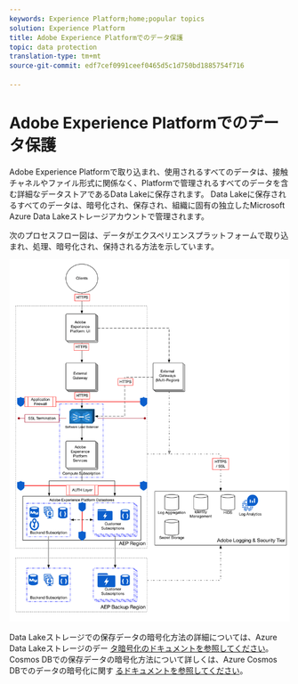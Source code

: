 ```yaml
---
keywords: Experience Platform;home;popular topics
solution: Experience Platform
title: Adobe Experience Platformでのデータ保護
topic: data protection
translation-type: tm+mt
source-git-commit: edf7cef0991ceef0465d5c1d750bd1885754f716

---
```



# Adobe Experience Platformでのデータ保護

Adobe Experience Platformで取り込まれ、使用されるすべてのデータは、接触チャネルやファイル形式に関係なく、Platformで管理されるすべてのデータを含む詳細なデータストアであるData Lakeに保存されます。 Data Lakeに保存されるすべてのデータは、暗号化され、保存され、組織に固有の独立したMicrosoft Azure Data Lakeストレージアカウントで管理されます。

次のプロセスフロー図は、データがエクスペリエンスプラットフォームで取り込まれ、処理、暗号化され、保持される方法を示しています。

![](images/data-protection/flow.png)

Data Lakeストレージでの保存データの暗号化方法の詳細については、Azure Data Lakeストレージのデー [タ暗号化のドキュメントを参照してください](https://docs.microsoft.com/en-us/azure/data-lake-store/data-lake-store-encryption)。 Cosmos DBでの保存データの暗号化方法について詳しくは、Azure Cosmos DBでのデータの暗号化に関す [るドキュメントを参照してください](https://docs.microsoft.com/en-us/azure/cosmos-db/database-encryption-at-rest)。